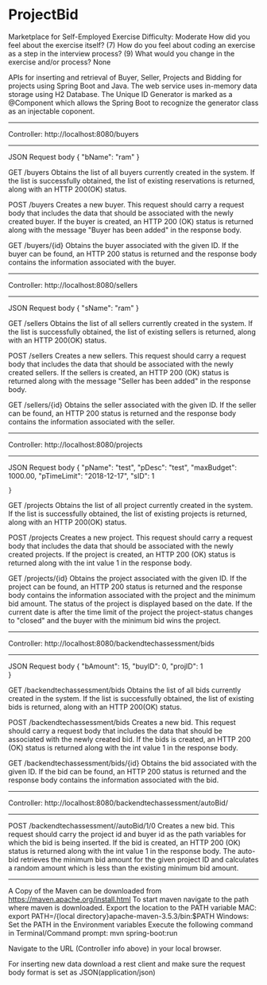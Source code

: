 # ProjectBid
Marketplace for Self-Employed
Exercise Difficulty:  Moderate
How did you feel about the exercise itself? (7)
How do you feel about coding an exercise as a step in the interview process? (9)
What would you change in the exercise and/or process? None

APIs for inserting and retrieval of Buyer, Seller, Projects and Bidding for projects using Spring Boot and Java. The web service uses in-memory data storage using H2 Database. The Unique ID Generator is marked as a @Component which allows the Spring Boot to recognize the generator class as an injectable coponent.
************************
Controller: http://localhost:8080/buyers
************************

JSON Request body
	{
		"bName": "ram"
	}

GET
/buyers
Obtains the list of all buyers currently created in the system. If the list is successfully obtained, the list of existing reservations is returned, along with an HTTP 200(OK) status.

POST
/buyers
Creates a new buyer. This request should carry a request body that includes the data that should be associated with the newly created buyer. If the buyer is created, an HTTP 200 (OK) status is returned along with the message "Buyer has been added" in the response body.

GET
/buyers/{id}
Obtains the buyer associated with the given ID. If the buyer can be found, an HTTP 200 status is returned and the response body contains the information associated with the buyer.

************************
Controller: http://localhost:8080/sellers
************************

JSON Request body
	{
		"sName": "ram"
	}

GET
/sellers
Obtains the list of all sellers currently created in the system. If the list is successfully obtained, the list of existing sellers is returned, along with an HTTP 200(OK) status.

POST
/sellers
Creates a new sellers. This request should carry a request body that includes the data that should be associated with the newly created sellers. If the sellers is created, an HTTP 200 (OK) status is returned along with the message "Seller has been added" in the response body.

GET
/sellers/{id}
Obtains the seller associated with the given ID. If the seller can be found, an HTTP 200 status is returned and the response body contains the information associated with the seller.
************************
Controller: http://localhost:8080/projects
************************

JSON Request body
    {
        "pName": "test",
        "pDesc": "test",
        "maxBudget": 1000.00,
        "pTimeLimit": "2018-12-17",
        "sID": 1
        
    }

GET
/projects
Obtains the list of all project currently created in the system. If the list is successfully obtained, the list of existing projects is returned, along with an HTTP 200(OK) status.

POST
/projects
Creates a new project. This request should carry a request body that includes the data that should be associated with the newly created projects. If the project is created, an HTTP 200 (OK) status is returned along with the int value 1 in the response body.

GET
/projects/{id}
Obtains the project associated with the given ID. If the project can be found, an HTTP 200 status is returned and the response body contains the information associated with the project and the minimum bid amount. The status of the project is displayed based on the date. If the current date is after the time limit of the project the project-status changes to "closed" and the buyer with the minimum bid wins the project.
************************
Controller: http://localhost:8080/backendtechassessment/bids
************************

JSON Request body
	{
        "bAmount": 15,
        "buyID": 0,
        "projID": 1  
    }

GET
/backendtechassessment/bids
Obtains the list of all bids currently created in the system. If the list is successfully obtained, the list of existing bids is returned, along with an HTTP 200(OK) status.

POST
/backendtechassessment/bids
Creates a new bid. This request should carry a request body that includes the data that should be associated with the newly created bid. If the bids is created, an HTTP 200 (OK) status is returned along with the int value 1 in the response body.

GET
/backendtechassessment/bids/{id}
Obtains the bid associated with the given ID. If the bid can be found, an HTTP 200 status is returned and the response body contains the information associated with the bid.
************************
Controller: http://localhost:8080/backendtechassessment/autoBid/
************************
POST
/backendtechassessment//autoBid/1/0
Creates a new bid. This request should carry the project id and buyer id as the path variables for which the bid is being inserted. If the bid is created, an HTTP 200 (OK) status is returned along with the int value 1 in the response body.
The auto-bid retrieves the minimum bid amount for the given project ID and calculates a random amount which is less than the existing minimum bid amount.

************************
A Copy of the Maven can be downloaded from https://maven.apache.org/install.html
To start maven navigate to the path where maven is downloaded.
Export the location to the PATH variable
MAC: export PATH=/{local directory}apache-maven-3.5.3/bin:$PATH
Windows: Set the PATH in the Environment variables
Execute the following command in Terminal/Command prompt:
mvn spring-boot:run

Navigate to the URL (Controller info above) in your local browser.

For inserting new data download a rest client and make sure the request body format is set as JSON(application/json)